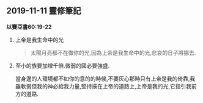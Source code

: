 ## 2019-11-11 靈修筆記
**以賽亞書60:19-22**

1. 上帝是我生命中的光

	> 太陽月亮都不在做你的光,因為上帝是我生命中的光,悲哀的日子將挪去.
	
2. 至小的族要加增千倍.微弱的國必要強盛.

	當身邊的人環境都不如你的意的的時候,不要灰心那時只有上帝是我的倚靠,我雖軟弱但我的神必給我力量,堅持揍在上帝的道路上,上帝是我的光,它指引我前方的道路. 